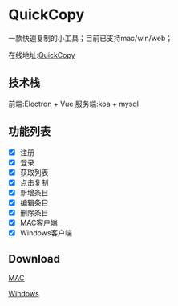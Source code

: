 # QuickCopy
一款快速复制的小工具；目前已支持mac/win/web； 

在线地址:[QuickCopy](http://quickcopy.kongdf.com)

## 技术栈

前端:Electron + Vue
服务端:koa + mysql

## 功能列表
* [x] 注册 
* [x] 登录 
* [x] 获取列表
* [x] 点击复制 
* [x] 新增条目
* [x] 编辑条目
* [x] 删除条目
* [x] MAC客户端
* [x] Windows客户端

## Download
[MAC](http://static.kongdf.com/stupQCopy-1.0.1-mac.dmg)

[Windows](http://static.kongdf.com/stupQCopy-1.0.1-win.zip)

